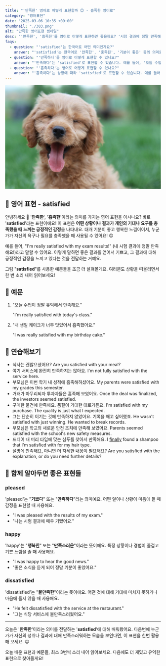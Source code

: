 ```yaml
---
title: "'만족한' 영어로 어떻게 표현할까 😊 - 흡족한 영어로"
category: "영어표현"
date: "2025-03-06 10:35 +09:00"
thumbnail: "./303.png"
alt: "만족한 영어표현 썸네일"
desc: "'만족한', '흡족한'를 영어로 어떻게 표현하면 좋을까요? '시험 결과에 정말 만족해요.', '내 생일 케이크가 너무 맛있어서 흡족했어요.' 등을 영어로 표현하는 법을 배워봅시다. 다양한 예문을 통해서 연습하고 본인의 표현으로 만들어 보세요."
faqs:
  - question: "'satisfied'는 한국어로 어떤 의미인가요?"
    answer: "'satisfied'는 한국어로 '만족한', '충족된', '기분이 좋은' 등의 의미로 사용됩니다. 어떤 일이 개인의 기대를 충족했을 때 느끼는 긍정적인 감정을 표현할 때 쓰여요."
  - question: "'만족하다'를 영어로 어떻게 표현할 수 있나요?"
    answer: "'만족하다'는 'satisfied'로 표현할 수 있습니다. 예를 들어, '오늘 수업이 정말 유익해서 만족해요'는 'I'm really satisfied with today's class'로 말할 수 있어요."
  - question: "'흡족하다'는 영어로 어떻게 표현할 수 있나요?"
    answer: "'흡족하다'는 상황에 따라 'satisfied'로 표현할 수 있습니다. 예를 들어, '내 생일 케이크가 너무 맛있어서 흡족했어요'는 'I was really satisfied with my birthday cake'로 말할 수 있어요."
---
```


![기분좋은 강아지](./303-1.jpg)

## 🌟 영어 표현 - satisfied

안녕하세요 👋 '**만족한**', '**흡족한**'이라는 의미를 가지는 영어 표현을 아시나요? 바로 '**satisfied**'라는 표현이에요! 이 표현은 **어떤 상황이나 결과가 개인의 기대나 요구를 충족했을 때 느끼는 긍정적인 감정**을 나타내요. 대개 기분이 좋고 행복한 느낌이어서, 누군가가 자신의 욕구나 필요를 충족했을 때 사용될 수 있어요! 😊

예를 들어, "I'm really satisfied with my exam results!" (내 시험 결과에 정말 만족해요!)라고 말할 수 있어요. 이렇게 말하면 좋은 결과를 얻어서 기쁘고, 그 결과에 대해 긍정적인 감정을 느끼고 있다는 것을 전달하는 거예요.

그럼 "**satisfied**"를 사용한 예문들을 조금 더 살펴볼게요. 여러분도 상황을 떠올리면서 한 번 소리 내어 읽어보세요!

## 📖 예문

1. "오늘 수업이 정말 유익해서 만족해요."

   "I'm really satisfied with today's class."

2. "내 생일 케이크가 너무 맛있어서 흡족했어요."

   "I was really satisfied with my birthday cake."

## 💬 연습해보기

<ul data-interactive-list>
  <li data-interactive-item>
    <span data-toggler>식사는 괜찮으셨어요?</span>
    <span data-answer>Are you satisfied with your meal?</span>
  </li>
  <li data-interactive-item>
    <span data-toggler>여기 서비스에 완전히 만족하지는 않아요.</span>
    <span data-answer>I'm not fully satisfied with the service here.</span>
  </li>
  <li data-interactive-item>
    <span data-toggler>부모님은 이번 학기 내 성적에 흡족해하셨어요.</span>
    <span data-answer>My parents were satisfied with my grades this semester.</span>
  </li>
  <li data-interactive-item>
    <span data-toggler>거래가 마무리되자 투자자들은 흡족해 보였어요.</span>
    <span data-answer>Once the deal was finalized, the investors seemed satisfied.</span>
  </li>
  <li data-interactive-item>
    <span data-toggler>구매한 물건에 만족해요. 품질이 기대한 대로거든요.</span>
    <span data-answer>I'm satisfied with my purchase. The quality is just what I expected.</span>
  </li>
  <li data-interactive-item>
    <span data-toggler>그는 단순히 이기는 것에 만족하지 않았어요. 기록을 깨고 싶어했죠.</span>
    <span data-answer>He wasn't satisfied with just winning. He wanted to break records.</span>
  </li>
  <li data-interactive-item>
    <span data-toggler>부모님은 학교의 새로운 안전 조치에 만족해 보였어요.</span>
    <span data-answer>Parents seemed satisfied with the school's new safety measures.</span>
  </li>
  <li data-interactive-item>
    <span data-toggler>드디어 내 머리 타입에 맞는 샴푸를 찾아서 만족해요.</span>
    <span data-answer>I <a href="/blog/in-english/182.finally/">finally</a> found a shampoo that I'm satisfied with for my hair type.</span>
  </li>
  <li data-interactive-item>
    <span data-toggler>설명에 만족해요, 아니면 더 자세한 내용이 필요해요?</span>
    <span data-answer>Are you satisfied with the explanation, or do you need further details?</span>
  </li>
</ul>

## 🤝 함께 알아두면 좋은 표현들

### pleased

'pleased'는 "**기쁘다**" 또는 "**만족하다**"라는 의미예요. 어떤 일이나 상황이 마음에 들 때 감정을 표현할 때 사용해요.

- "I was pleased with the results of my exam."
- "나는 시험 결과에 매우 기뻤어요."

### happy

'happy'는 "**행복한**" 또는 "**만족스러운**"이라는 뜻이에요. 특정 상황이나 경험이 즐겁고 기쁜 느낌을 줄 때 사용해요.

- "I was happy to hear the good news."
- "좋은 소식을 듣게 되어 정말 기분이 좋았어요."

### dissatisfied

'dissatisfied'는 "**불만족한**"이라는 뜻이에요. 어떤 것에 대해 기대에 미치지 못하거나 마음에 들지 않을 때 사용해요.

- "He felt dissatisfied with the service at the restaurant."
- "그는 식당 서비스에 불만족스러웠어요."

---

오늘은 '**만족한**'이라는 의미를 전달하는 '**satisfied**'에 대해 배워봤어요. 다음번에 누군가가 자신의 성취나 결과에 대해 만족스러워하는 모습을 보인다면, 이 표현을 한번 활용해 보세요. 😊

오늘 배운 표현과 예문들, 최소 3번씩 소리 내어 읽어보세요. 다음에도 더 재밌고 유익한 표현으로 찾아올게요!
